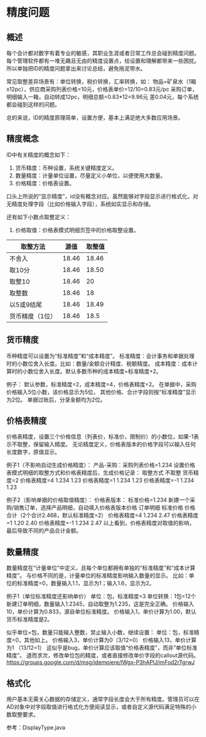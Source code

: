 精度问题
===

概述
---

每个会计都对数字有着专业的敏感，其职业生涯或者日常工作总会碰到精度问题。每个管理软件都有一堆无趣且无由的精度设置点，给设置和理解都带来一些困扰。所以单独把ID的精度问题拿出来讨论总结，避免拖泥带水。

常见取整差异场景有：单位转换，税价转换，汇率转换，如：
物品=矿泉水（1箱x12pc），供应商采购列表价格=10元，价格表单价=12/10=0.83元/pc
采购订单，明细输入一箱，自动转成12pc，明细总额=0.83*12=9.96元
差0.04元，每个系统都会碰到这样的问题。

总的来说，ID的精度原理简单，设置方便，基本上满足绝大多数应用场景。

精度概念
---

ID中有关精度的概念如下：
1. 货币精度：币种设置，系统关键精度定义。
2. 数量精度：计量单位设置，尽量定义小单位，以便使用大数量。
3. 价格精度：价格表设置。

口头上所说的“显示精度”，id没有概念对应。虽然能够对字段显示进行格式化，对无精度处理字段（比如价格输入字段），系统如实显示和存储。

还有如下小数点取整定义：
1. 价格取值：价格表模式明细页签中的价格取整设置。

取整方法 | 源值 | 取整值 | 
---|---|---|
不舍入 | 18.46 | 18.46 | 
取10分 | 18.46 | 18.50 | 
取整10 | 18.46 | 20 | 
取整数 | 18.46 | 18 | 
以5或9结尾 | 18.46 | 18.49 | 
货币精度（1位） | 18.46 | 18.5 | 

货币精度
---

币种精度可以设置为“标准精度”和“成本精度”。
标准精度：会计事务和单据处理时的小数位舍入长度。比如：数量/金额合计精度、税额精度。
成本精度：成本计算时的小数位舍入长度。默认多数币种的成本精度=标准精度+2。

例子：
默认参数，标准精度=2，成本精度=4，价格表精度=2。
在单据中，采购价格输入5位小数，该价格显示为5位，
其他价格、合计字段则按“标准精度”显示为2位。
单据过账后，分录金额均为2位。

价格表精度
---

价格表精度，设置三个价格信息（列表价，标准价，限制价）的小数位，如果-1表示不取整，保留输入精度。
无论精度定义，价格表版本的价格字段可以输入任何长度数字，原值显示。

例子1（不影响自动生成价格精度）：
产品-采购：采购列表价格=1.234
设置价格表模式明细的取整方式和价格表精度后，生成价格记录：
取整方式                不取整          货币精度=2
价格表精度=4        1.234            1.23
价格表精度=1        1.234            1.23
价格表精度=-1      1.234             1.23

例子2（影响单据的价格取值精度）：
价格表版本： 标准价格=1.234
新建一个采购/销售订单，选择产品明细，自动填入价格表版本价格
订单明细                标准价格         价格合计（2个合计2.468，默认标准精度=2）
价格表精度=4        1.234               2.47
价格表精度=1        1.20                 2.40
价格表精度=-1       1.234               2.47
以上看到，价格表精度对取值的影响，最后导致不同的产品合计金额。

数量精度
---

数量精度在“计量单位”中定义，且每个单位都拥有单独的“标准精度”和“成本计算精度”。
与价格不同的是，计量单位的标准精度影响输入数量的显示。
比如：单位的标准精度=0，数量输入1.1，显示为1；输入1.6，显示为2。

例子1（单位标准精度还影响单价）
单位：包，标准精度=3
单位转换：1包=12个
新建订单明细，数量输入1.2345，自动取整为1.235，这是完全正确。
价格输入10，单价计算为0.833，源自单位标准精度。
价格输入1，单价计算为1.00，默认货币标准精度是2。

似乎单位=包，数量只能输入整数，禁止输入小数，继续设置：
单位：包，标准精度=0，其他如上。
价格输入3，单价计算为0（3/12=0）
价格输入13，单价计算为1 （13/12=1）
这似乎是bug，单价计算应该取值“价格表精度”，而非“单位标准精度”。
退而求次，修改单位包的精度，或者直接修改单价字段的callout源代码。
https://groups.google.com/d/msg/idempiere/IWgx-P3hAPU/imFod2rTgrwJ

格式化
---

用户基本无需关心数据的存储定义，通常字段长度会大于所有精度。管理员可以在AD对象中对字段取值进行格式化方便阅读显示，或者自定义源代码满足特殊的小数取整要求。

参考：DisplayType.java

